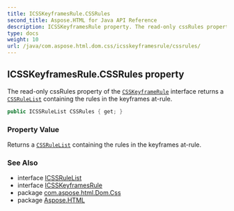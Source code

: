 ```yaml
---
title: ICSSKeyframesRule.CSSRules
second_title: Aspose.HTML for Java API Reference
description: ICSSKeyframesRule property. The read-only cssRules property of the CSSKeyframeRule interface returns a CSSRuleList containing the rules in the keyframes at-rule
type: docs
weight: 10
url: /java/com.aspose.html.dom.css/icsskeyframesrule/cssrules/
---
```

## ICSSKeyframesRule.CSSRules property

The read-only cssRules property of the [`CSSKeyframeRule`](../../icsskeyframerule/) interface returns a [`CSSRuleList`](../../icssrulelist/) containing the rules in the keyframes at-rule.

```java
public ICSSRuleList CSSRules { get; }
```

### Property Value

Returns a [`CSSRuleList`](../../icssrulelist/) containing the rules in the keyframes at-rule.

### See Also

* interface [ICSSRuleList](../../icssrulelist/)
* interface [ICSSKeyframesRule](../)
* package [com.aspose.html.Dom.Css](../../icsskeyframesrule/)
* package [Aspose.HTML](../../../)
